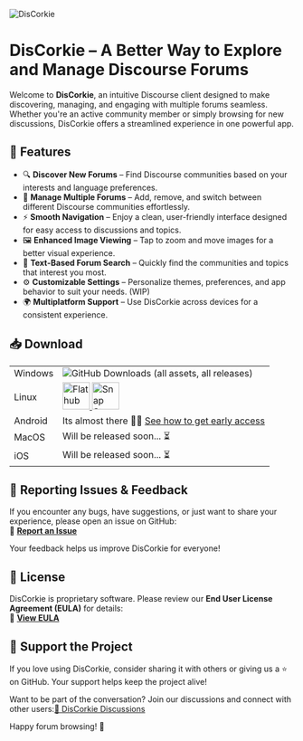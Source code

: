 ![DisCorkie](https://discorkie.appoutlet.dev/discorkie-hero.png)

# **DisCorkie** – A Better Way to Explore and Manage Discourse Forums

Welcome to **DisCorkie**, an intuitive Discourse client designed to make discovering, managing, and engaging with multiple forums seamless. Whether you're an active community member or simply browsing for new discussions, DisCorkie offers a streamlined experience in one powerful app.

## **🚀 Features**
- 🔍 **Discover New Forums** – Find Discourse communities based on your interests and language preferences.
- 📌 **Manage Multiple Forums** – Add, remove, and switch between different Discourse communities effortlessly.
- ⚡ **Smooth Navigation** – Enjoy a clean, user-friendly interface designed for easy access to discussions and topics.
- 🖼️ **Enhanced Image Viewing** – Tap to zoom and move images for a better visual experience.
- 🔎 **Text-Based Forum Search** – Quickly find the communities and topics that interest you most.
- ⚙️ **Customizable Settings** – Personalize themes, preferences, and app behavior to suit your needs. (WIP)
- 🌍 **Multiplatform Support** – Use DisCorkie across devices for a consistent experience.

## **📥 Download**
<table>
	<tr>
		<td>Windows</td>
		<td>
            <img alt="GitHub Downloads (all assets, all releases)" src="https://img.shields.io/github/downloads/AppOutlet/GetDiscorkie/total?style=for-the-badge&label=Download%20from%20GitHub&color=%23FFF8F4&link=https%3A%2F%2Fgithub.com%2FAppOutlet%2FGetDisCorkie%2Freleases%2Flatest"/>
		</td>
	</tr>
	<tr>
		<td>Linux</td>
		<td>
			<a href='https://flathub.org/apps/dev.appoutlet.DisCorkie'>
				<img style="height: 3rem;" alt='Flathub' src='https://flathub.org/api/badge?locale=en'/>
				</a>
				<a href="https://snapcraft.io/discorkie">
					<img style="height: 3rem;" alt="Snap Store" src=https://snapcraft.io/en/dark/install.svg/>
				</a>
		</td>
	</tr>
	<tr>
		<td>Android</td>
		<td>Its almost there 🤞🏼 <a href="https://discorkie.appoutlet.dev/android-early-access">See how to get early access</a></td>
	</tr>
	<tr>
		<td>MacOS</td>
		<td>Will be released soon... ⏳</td>
	</tr>
	<tr>
		<td>iOS</td>
		<td>Will be released soon... ⏳</td>
	</tr>
</table>

## **🐞 Reporting Issues & Feedback**
If you encounter any bugs, have suggestions, or just want to share your experience, please open an issue on GitHub:  
🔗 **[Report an Issue](https://github.com/AppOutlet/GetDisCorkie/issues)**

Your feedback helps us improve DisCorkie for everyone!

## **📜 License**
DisCorkie is proprietary software. Please review our **End User License Agreement (EULA)** for details:  
🔗 **[View EULA](https://discorkie.appoutlet.dev/license-agreement)**

## **💙 Support the Project**
If you love using DisCorkie, consider sharing it with others or giving us a ⭐ on GitHub. Your support helps keep the project alive!

Want to be part of the conversation? Join our discussions and connect with other users:[🔗 DisCorkie Discussions](https://github.com/AppOutlet/GetDisCorkie/discussions)

Happy forum browsing! 🚀

